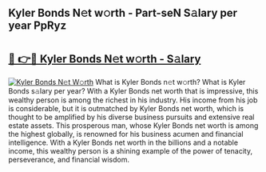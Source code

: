 ## Kyler Bonds N𝚎t w𝚘rth - Part-seN S𝚊lary per year PpRyz

# <h2><a href="http://gc2k4b.nevu.top/?p=Kyler+Bonds">🔗 👉🔴 Kyler Bonds N𝚎t w𝚘rth - S𝚊lary</a></h2>

[![Kyler Bonds N𝚎t W𝚘rth](https://i.imgur.com/Oavwk0R.jpeg)](http://gc2k4b.nevu.top/?p=Kyler+Bonds)
What is Kyler Bonds n𝚎t w𝚘rth? What is Kyler Bonds s𝚊lary per year?
With a Kyler Bonds net worth that is impressive, this wealthy person is among the richest in his industry. His income from his job is considerable, but it is outmatched by Kyler Bonds net worth, which is thought to be amplified by his diverse business pursuits and extensive real estate assets. This prosperous man, whose Kyler Bonds net worth is among the highest globally, is renowned for his business acumen and financial intelligence. With a Kyler Bonds net worth in the billions and a notable income, this wealthy person is a shining example of the power of tenacity, perseverance, and financial wisdom.
